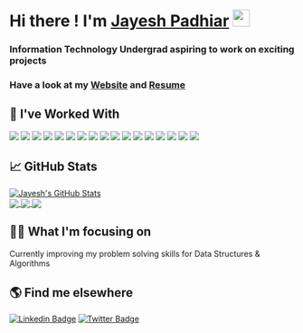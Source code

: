 # Hi there ! I'm [Jayesh Padhiar](https://jayeshpadhiar.github.io) <img src="https://media.giphy.com/media/hvRJCLFzcasrR4ia7z/giphy.gif" width="30px">
### Information Technology Undergrad aspiring to work on exciting projects
### Have a look at my [Website](https://jayeshpadhiar.github.io) and [Resume](https://drive.google.com/drive/u/0/folders/1ASh-IdH5VJdR14mYo06P-oqw0ofOIRbm)

## 🔧 I've Worked With
![](https://img.shields.io/badge/Python-14354C?style=for-the-badge&logo=python&logoColor=white)
![](https://img.shields.io/badge/JavaScript-F7DF1E?style=for-the-badge&logo=javascript&logoColor=black)
![](https://img.shields.io/badge/C-00599C?style=for-the-badge&logo=c&logoColor=white)
![](https://img.shields.io/badge/C%2B%2B-00599C?style=for-the-badge&logo=c%2B%2B&logoColor=white)
![](https://img.shields.io/badge/Java-ED8B00?style=for-the-badge&logo=java&logoColor=white)
![](https://img.shields.io/badge/TypeScript-007ACC?style=for-the-badge&logo=typescript&logoColor=white)
![](https://img.shields.io/badge/AngularJS-E23237?style=for-the-badge&logo=angularjs&logoColor=white)
![](https://img.shields.io/badge/React-20232A?style=for-the-badge&logo=react&logoColor=61DAFB)
![](https://img.shields.io/badge/Material--UI-0081CB?style=for-the-badge&logo=material-ui&logoColor=white)
![](https://img.shields.io/badge/Bootstrap-563D7C?style=for-the-badge&logo=bootstrap&logoColor=white)
![](https://img.shields.io/badge/MySQL-00000F?style=for-the-badge&logo=mysql&logoColor=white)
![](https://img.shields.io/badge/MongoDB-4EA94B?style=for-the-badge&logo=mongodb&logoColor=white)
![](https://img.shields.io/badge/Git-F05032?style=for-the-badge&logo=git&logoColor=white)
![](https://img.shields.io/badge/Postman-FF6C37?style=for-the-badge&logo=Postman&logoColor=white)
![](https://img.shields.io/badge/Visual_Studio_Code-0078D4?style=for-the-badge&logo=visual%20studio%20code&logoColor=white)
![](https://img.shields.io/badge/Linux-FCC624?style=for-the-badge&logo=linux&logoColor=black)
![](https://img.shields.io/badge/Ubuntu-E95420?style=for-the-badge&logo=ubuntu&logoColor=white)
<br/>

## &#x1f4c8; GitHub Stats

<a href="https://github.com/JayeshPadhiar/JayeshPadhiar">
  <img align="center" src="https://github-readme-stats.vercel.app/api?username=JayeshPadhiar&show_icons=true&count_private=true&title_color=ffffff&text_color=c9cacc&icon_color=2bbc8a&bg_color=1d1f21" alt="Jayesh's GitHub Stats" />
</a>

<br/>

<a href="https://github.com/Yashdew/Assessor">
  <img align="center" src="https://github-readme-stats.vercel.app/api/pin/?username=Yashdew&repo=Assessor&title_color=ffffff&text_color=c9cacc&icon_color=2bbc8a&bg_color=1d1f21" />
</a>

<a href="https://github.com/JayeshPadhiar/CowinVaccineScheduler">
  <img align="center" src="https://github-readme-stats.vercel.app/api/pin/?username=JayeshPadhiar&repo=CowinVaccineScheduler&title_color=ffffff&text_color=c9cacc&icon_color=2bbc8a&bg_color=1d1f21" />
</a>

<a href="https://github.com/JayeshPadhiar/Freelance">
  <img align="center" src="https://github-readme-stats.vercel.app/api/pin/?username=JayeshPadhiar&repo=Freelance&title_color=ffffff&text_color=c9cacc&icon_color=2bbc8a&bg_color=1d1f21" />
</a>

## 👨‍💻 What I'm focusing on

Currently improving my problem solving skills for Data Structures & Algorithms<br/>

## 🌎 Find me elsewhere

[![Linkedin Badge](https://img.shields.io/badge/LinkedIn-0077B5?style=for-the-badge&logo=linkedin&logoColor=white&link=https://www.linkedin.com/in/jayeshpadhiar/)](https://www.linkedin.com/in/jayeshpadhiar/)
[![Twitter Badge](https://img.shields.io/badge/Twitter-1DA1F2?style=for-the-badge&logo=twitter&logoColor=white&link=https://twitter.com/JayeshPadhiar)](https://twitter.com/JayeshPadhiar)
